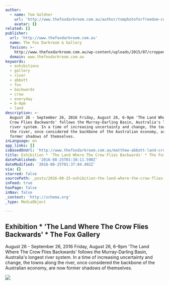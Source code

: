 ```yaml
---
author:
  - name: Tom Goldner
    url: 'http://www.thefoxdarkroom.com.au/author/tomphotoforfreedom-com/'
    avatar: {}
related: []
publisher:
  url: 'http://www.thefoxdarkroom.com.au'
  name: The Fox Darkroom & Gallery
  favicon: >-
    http://www.thefoxdarkroom.com.au/wp-content/uploads/2015/07/cropped-The-Fox-Darkroom-copy-192x192.png
  domain: www.thefoxdarkroom.com.au
keywords:
  - exhibitions
  - gallery
  - river
  - abbott
  - fox
  - backwards
  - crow
  - everyday
  - 6-9pm
  - land
description: >-
  August 26 - September 26, 2016 Friday, August 26, 6-9pm 'The Land Where The
  Crow Flies Backwards' follows the Murray-Darling Basin, Australia's longest
  river system. In a time of increasing uncertainty and change, the towns along
  the river, once considered the backbone of the Australian economy, are now
  former shadows of themselves.
inLanguage: en
app_links: []
isBasedOnUrl: 'http://www.thefoxdarkroom.com.au/matthew-abbott-land-crow-flies-backwards/'
title: Exhibition * 'The Land Where The Crow Flies Backwards' * The Fox Gallery
datePublished: '2016-08-25T01:38:11.590Z'
dateModified: '2016-08-25T01:37:04.492Z'
via: {}
starred: false
sourcePath: _posts/2016-08-25-exhibition-the-land-where-the-crow-flies-backwards-the.md
inFeed: true
hasPage: false
inNav: false
_context: 'http://schema.org'
_type: MediaObject

---
```

<article style=""><h1>Exhibition * 'The Land Where The Crow Flies Backwards' * The Fox Gallery</h1><p>August 26 - September 26, 2016 Friday, August 26, 6-9pm 'The Land Where The Crow Flies Backwards' follows the Murray-Darling Basin, Australia's longest river system. In a time of increasing uncertainty and change, the towns along the river, once considered the backbone of the Australian economy, are now former shadows of themselves.</p><img src="http://www.thefoxdarkroom.com.au/wp-content/uploads/2016/07/The-Fox.jpg" /></article>